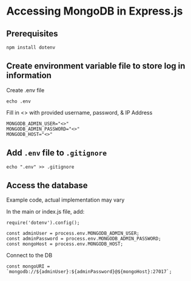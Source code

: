 # Accessing MongoDB in Express.js

## Prerequisites
``npm install dotenv``

## Create environment variable file to store log in information
Create .env file
```
echo .env
```
Fill in <> with provided username, password, & IP Address
```
MONGODB_ADMIN_USER="<>"
MONGODB_ADMIN_PASSWORD="<>"
MONGODB_HOST="<>"
```

## Add ```.env``` file to ``.gitignore``
```
echo ".env" >> .gitignore
```

## Access the database
Example code, actual implementation may vary

In the main or index.js file, add:
```
require('dotenv').config();

const adminUser = process.env.MONGODB_ADMIN_USER;
const adminPassword = process.env.MONGODB_ADMIN_PASSWORD;
const mongoHost = process.env.MONGODB_HOST;
```

Connect to the DB
```
const mongoURI = `mongodb://${adminUser}:${adminPassword}@${mongoHost}:27017`;
```
